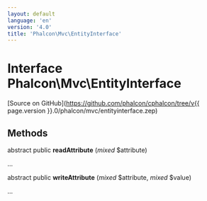 ```yaml
---
layout: default
language: 'en'
version: '4.0'
title: 'Phalcon\Mvc\EntityInterface'
---
```

# Interface **Phalcon\Mvc\EntityInterface**

[Source on GitHub](https://github.com/phalcon/cphalcon/tree/v{{ page.version }}.0/phalcon/mvc/entityinterface.zep)

## Methods
abstract public  **readAttribute** (*mixed* $attribute)

...


abstract public  **writeAttribute** (*mixed* $attribute, *mixed* $value)

...



